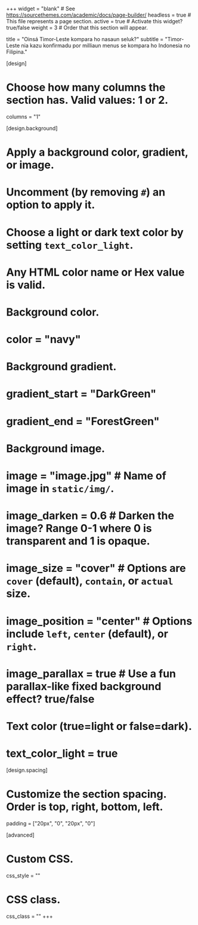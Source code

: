 +++
widget = "blank"  # See https://sourcethemes.com/academic/docs/page-builder/
headless = true  # This file represents a page section.
active = true  # Activate this widget? true/false
weight = 3  # Order that this section will appear.

title = "Oinsá Timor-Leste kompara ho nasaun seluk?"
subtitle = "Timor-Leste nia kazu konfirmadu por milliaun menus se kompara ho Indonesia no Filipina."

[design]
  # Choose how many columns the section has. Valid values: 1 or 2.
  columns = "1"

[design.background]
  # Apply a background color, gradient, or image.
  #   Uncomment (by removing `#`) an option to apply it.
  #   Choose a light or dark text color by setting `text_color_light`.
  #   Any HTML color name or Hex value is valid.

  # Background color.
  # color = "navy"
  
  # Background gradient.
  # gradient_start = "DarkGreen"
  # gradient_end = "ForestGreen"
  
  # Background image.
  # image = "image.jpg"  # Name of image in `static/img/`.
  # image_darken = 0.6  # Darken the image? Range 0-1 where 0 is transparent and 1 is opaque.
  # image_size = "cover"  #  Options are `cover` (default), `contain`, or `actual` size.
  # image_position = "center"  # Options include `left`, `center` (default), or `right`.
  # image_parallax = true  # Use a fun parallax-like fixed background effect? true/false
  
  # Text color (true=light or false=dark).
  # text_color_light = true

[design.spacing]
  # Customize the section spacing. Order is top, right, bottom, left.
  padding = ["20px", "0", "20px", "0"]

[advanced]
 # Custom CSS. 
 css_style = ""
 
 # CSS class.
 css_class = ""
+++

<script type="text/javascript">
  google.charts.load('current', {
    'packages':['geochart'],
    // Note: you will need to get a mapsApiKey for your project.
    // See: https://developers.google.com/chart/interactive/docs/basic_load_libs#load-settings
    'mapsApiKey': 'AIzaSyD-9tSrke72PouQMnMX-a7eZSW0jkFMBWY'
  });
  google.charts.setOnLoadCallback(drawRegionsMap);

  function drawRegionsMap() {
    var data = google.visualization.arrayToDataTable([
        ['Country', 'Kazu konfirmadu por milliaun'],
        ["Cambodia", 7.297099803570447],
        ["Indonesia", 33.25489757244768],
        ["Laos", 2.61148426319583],
        ["Malaysia", 179.81833898648824],
        ["Myanmar", 2.6833404294822363],
        ["Philippines", 70.97027739778265],
        ["Thailand", 42.09170381113874],
        ["TL", 18.203303596214322],
        ["Vietnam", 2.7738229967863823],
    ]);

    var options = {
        region: '035',
        chartArea: {width: '95%', height: '80%', top: 5},
        colorAxis: {colors: ['red']}
    };

    var chart = new google.visualization.GeoChart(document.getElementById('compare-map'));

    chart.draw(data, options);
  }
</script>

<div id="compare-map"></div>

<style>
#compare-map {
    max-width: 800px;
}
</style>
